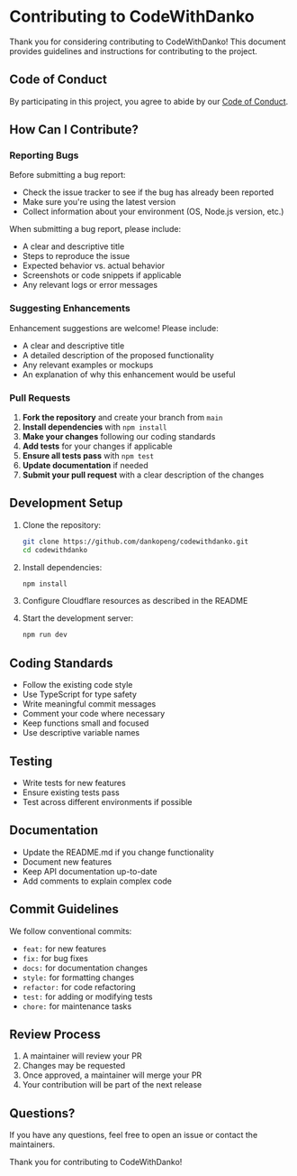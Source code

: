 # Contributing to CodeWithDanko

Thank you for considering contributing to CodeWithDanko! This document provides guidelines and instructions for contributing to the project.

## Code of Conduct

By participating in this project, you agree to abide by our [Code of Conduct](CODE_OF_CONDUCT.md).

## How Can I Contribute?

### Reporting Bugs

Before submitting a bug report:
- Check the issue tracker to see if the bug has already been reported
- Make sure you're using the latest version
- Collect information about your environment (OS, Node.js version, etc.)

When submitting a bug report, please include:
- A clear and descriptive title
- Steps to reproduce the issue
- Expected behavior vs. actual behavior
- Screenshots or code snippets if applicable
- Any relevant logs or error messages

### Suggesting Enhancements

Enhancement suggestions are welcome! Please include:
- A clear and descriptive title
- A detailed description of the proposed functionality
- Any relevant examples or mockups
- An explanation of why this enhancement would be useful

### Pull Requests

1. **Fork the repository** and create your branch from `main`
2. **Install dependencies** with `npm install`
3. **Make your changes** following our coding standards
4. **Add tests** for your changes if applicable
5. **Ensure all tests pass** with `npm test`
6. **Update documentation** if needed
7. **Submit your pull request** with a clear description of the changes

## Development Setup

1. Clone the repository:
   ```bash
   git clone https://github.com/dankopeng/codewithdanko.git
   cd codewithdanko
   ```

2. Install dependencies:
   ```bash
   npm install
   ```

3. Configure Cloudflare resources as described in the README

4. Start the development server:
   ```bash
   npm run dev
   ```

## Coding Standards

- Follow the existing code style
- Use TypeScript for type safety
- Write meaningful commit messages
- Comment your code where necessary
- Keep functions small and focused
- Use descriptive variable names

## Testing

- Write tests for new features
- Ensure existing tests pass
- Test across different environments if possible

## Documentation

- Update the README.md if you change functionality
- Document new features
- Keep API documentation up-to-date
- Add comments to explain complex code

## Commit Guidelines

We follow conventional commits:
- `feat:` for new features
- `fix:` for bug fixes
- `docs:` for documentation changes
- `style:` for formatting changes
- `refactor:` for code refactoring
- `test:` for adding or modifying tests
- `chore:` for maintenance tasks

## Review Process

1. A maintainer will review your PR
2. Changes may be requested
3. Once approved, a maintainer will merge your PR
4. Your contribution will be part of the next release

## Questions?

If you have any questions, feel free to open an issue or contact the maintainers.

Thank you for contributing to CodeWithDanko!
